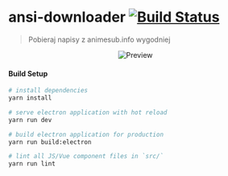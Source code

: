 # ansi-downloader [![Build Status](https://travis-ci.org/Nimebox/ansi-downloader.svg?branch=master)](https://travis-ci.org/Nimebox/ansi-downloader)

> Pobieraj napisy z animesub.info wygodniej


<p align="center"><img alt="Preview" src="https://i.imgur.com/WKbl1E8.png"/></p>

#### Build Setup

``` bash
# install dependencies
yarn install

# serve electron application with hot reload
yarn run dev

# build electron application for production
yarn run build:electron

# lint all JS/Vue component files in `src/`
yarn run lint

```
